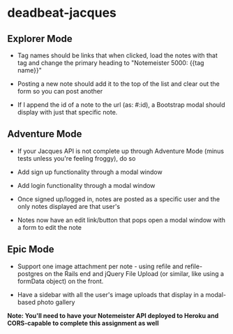 # deadbeat-jacques

## Explorer Mode



- Tag names should be links that when clicked, load the notes with that tag and change the primary heading to "Notemeister 5000: {{tag name}}"

- Posting a new note should add it to the top of the list and clear out the form so you can post another

- If I append the id of a note to the url (as: #:id), a Bootstrap modal should display with just that specific note.

## Adventure Mode
- If your Jacques API is not complete up through Adventure Mode (minus tests unless you're feeling froggy), do so

- Add sign up functionality through a modal window

- Add login functionality through a modal window

- Once signed up/logged in, notes are posted as a specific user and the only notes displayed are that user's

- Notes now have an edit link/button that pops open a modal window with a form to edit the note

## Epic Mode
- Support one image attachment per note - using refile and refile-postgres on the Rails end and jQuery File Upload (or similar, like using a formData object) on the front.

- Have a sidebar with all the user's image uploads that display in a modal-based photo gallery

**Note: You'll need to have your Notemeister API deployed to Heroku and CORS-capable to complete this assignment as well**
